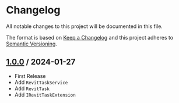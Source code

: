 # Changelog
All notable changes to this project will be documented in this file.

The format is based on [Keep a Changelog](http://keepachangelog.com/en/1.0.0/)
and this project adheres to [Semantic Versioning](http://semver.org/spec/v2.0.0.html).

## [1.0.0] / 2024-01-27
- First Release
- Add `RevitTaskService`
- Add `RevitTask`
- Add `IRevitTaskExtension`

[vNext]: ../../compare/1.0.0...HEAD
[1.0.0]: ../../compare/1.0.0